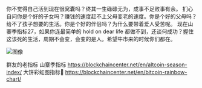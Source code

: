 你不觉得自己活到现在很窝囊吗？终其一生碌碌无为，成事不足败事有余。
  扪心自问你是个好的子女吗？赚钱的速度赶不上父母变老的速度。你是个好的父母吗？给不了孩子想要的生活。你是个好的伴侣吗？为什么要带着爱人受苦呢。
   现在山寨季指标27，如果你连最简单的 hold on dear life 都做不到，还谈何成功？握住这该死的生活，周期不会变，会变的是人。希望牛市来的时候你们都在。

![图像](https://pbs.twimg.com/media/GXB9qDvaQAAGgvw?format=jpg&name=4096x4096)

群友的老指标
山寨季指标
https://blockchaincenter.net/en/altcoin-season-index/
大饼彩虹图指标🌈
https://blockchaincenter.net/en/bitcoin-rainbow-chart/